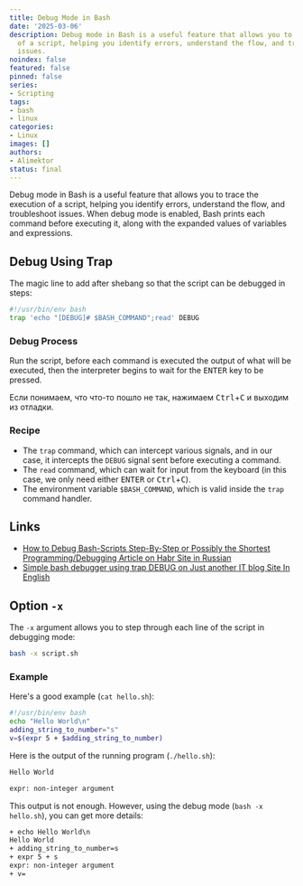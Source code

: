```yaml
---
title: Debug Mode in Bash
date: '2025-03-06'
description: Debug mode in Bash is a useful feature that allows you to trace the execution
  of a script, helping you identify errors, understand the flow, and troubleshoot
  issues.
noindex: false
featured: false
pinned: false
series:
- Scripting
tags:
- bash
- linux
categories:
- Linux
images: []
authors:
- Alimektor
status: final
---
```



Debug mode in Bash is a useful feature that allows you to trace the execution of a script, helping you identify errors, understand the flow, and troubleshoot issues. When debug mode is enabled, Bash prints each command before executing it, along with the expanded values of variables and expressions.

## Debug Using Trap ##

The magic line to add after shebang so that the script can be debugged in steps:

```bash
#!/usr/bin/env bash
trap 'echo "[DEBUG]# $BASH_COMMAND";read' DEBUG
```

### Debug Process ###

Run the script, before each command is executed the output of what will be executed, then the interpreter begins to wait for the <kbd>ENTER</kbd> key to be pressed.

Если понимаем, что что-то пошло не так, нажимаем <kbd>Ctrl</kbd>+<kbd>C</kbd> и выходим из отладки.

### Recipe ###

- The `trap` command, which can intercept various signals, and in our case, it intercepts the `DEBUG` signal sent before executing a command.
- The `read` command, which can wait for input from the keyboard (in this case, we only need either <kbd>ENTER</kbd> or <kbd>Ctrl</kbd>+<kbd>C</kbd>).
- The environment variable `$BASH_COMMAND`, which is valid inside the `trap` command handler.

## Links ##

- [How to Debug Bash-Scripts Step-By-Step or Possibly the Shortest Programming/Debugging Article on Habr Site in Russian](https://habr.com/ru/post/666982/)
- [Simple bash debugger using trap DEBUG on Just another IT blog Site In English](https://selivan.github.io/2022/05/21/bash-debug.html)

## Option `-x` ##

The `-x` argument allows you to step through each line of the script in debugging mode:

```bash
bash -x script.sh
```

### Example ###

Here's a good example (`cat hello.sh`):

```bash
#!/usr/bin/env bash
echo "Hello World\n"
adding_string_to_number="s"
v=$(expr 5 + $adding_string_to_number)
```

Here is the output of the running program (`./hello.sh`):

```txt
Hello World

expr: non-integer argument
```

This output is not enough. However, using the debug mode (`bash -x hello.sh`), you can get more details:

```txt
+ echo Hello World\n
Hello World
+ adding_string_to_number=s
+ expr 5 + s
expr: non-integer argument
+ v=
```

